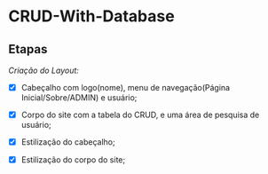 # CRUD-With-Database

## Etapas

*Criação do Layout:*

 - [x] Cabeçalho com logo(nome), menu de navegação(Página Inicial/Sobre/ADMIN) e usuário;
 
 - [x] Corpo do site com a tabela do CRUD, e uma área de pesquisa de usuário;

 - [x] Estilização do cabeçalho;

 - [x] Estilização do corpo do site;
